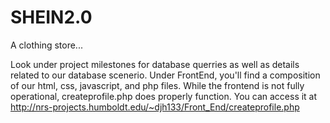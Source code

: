# SHEIN2.0
A clothing store...


Look under project milestones for database querries as well as details related to our database scenerio. Under FrontEnd, you'll find a composition of our html, css, javascript, and php files. While the frontend is not fully operational, createprofile.php does properly function. You can access it at http://nrs-projects.humboldt.edu/~djh133/Front_End/createprofile.php

